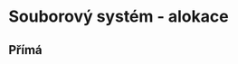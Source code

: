 # Souborový systém - alokace

## Přímá
<picture>
  <!--source media="(prefers-color-scheme: dark)" srcset="block-diagram/mcpu_schema_flat.png">
  <source media="(prefers-color-scheme: light)" srcset="block-diagram/mcpu_schema.png"-->
  <img alt="Přímá alokace" src="fs_direct.png">
</picture>

## Nepřímá

### Spojový seznam (FAT)
<picture>
  <!--source media="(prefers-color-scheme: dark)" srcset="block-diagram/mcpu_schema_flat.png">
  <source media="(prefers-color-scheme: light)" srcset="block-diagram/mcpu_schema.png"-->
  <img alt="FAT" src="fs_linked_list.png">
</picture>

### Indexová alokace
<picture>
  <!--source media="(prefers-color-scheme: dark)" srcset="block-diagram/mcpu_schema_flat.png">
  <source media="(prefers-color-scheme: light)" srcset="block-diagram/mcpu_schema.png"-->
  <img alt="Indexová alokace" src="fs_index.png">
</picture>

#### I-node
<picture>
  <!--source media="(prefers-color-scheme: dark)" srcset="block-diagram/mcpu_schema_flat.png">
  <source media="(prefers-color-scheme: light)" srcset="block-diagram/mcpu_schema.png"-->
  <img alt="Indexová alokace" src="fs_inode_flat.png">
</picture>
